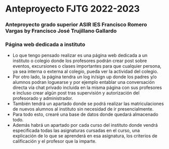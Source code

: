 # Anteproyecto FJTG 2022-2023
### Anteproyecto grado superior ASIR IES Francisco Romero Vargas by Francisco José Trujillano Gallardo
### Página web dedicada a instituto
- Lo que tengo pensado realizar es una página web dedicada a un instituto o colegio donde los profesores podrán crear post sobre eventos, excursiones o clases importantes para que cualquier persona, ya sea interna o externa al colegio, pueda ver la actividad del colegio.
- Por otro lado, la página tendra un log in/sign up donde los padres y/o alumnos podran loguearse y por ejemplo entablar una conversación directa vía chat privado incluida en la misma página con sus profesores e incluso crear algún post tras supervisión y autorización del profesorado y administrador.
- También tendrá un apartado donde se podrá realizar las matriculaciones de nuevos alumnos al instituto sin necesidad de ir presencialmente.
- Para todo esto, crearé una base de datos donde quedará almacenado todo.
- Además habrá un apartado por cada curso del instituto donde vendrá especificada todas las asignaturas cursadas en el curso, una explicación de lo que se aprenderá en esa asignatura, los criterios de calificación y el profesor que la imparte.

